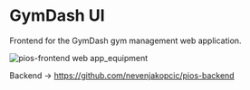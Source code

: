 # GymDash UI

Frontend for the GymDash gym management web application.

![pios-frontend web app_equipment](https://user-images.githubusercontent.com/36193643/113634293-cde77880-966e-11eb-8665-03e80da0490f.png)

Backend -> https://github.com/nevenjakopcic/pios-backend
